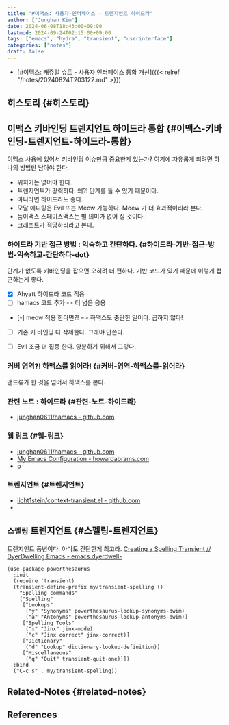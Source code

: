 ```yaml
---
title: "#이맥스: 사용자-인터페이스 - 트렌지언트 하이드라"
author: ["Junghan Kim"]
date: 2024-06-08T18:43:00+09:00
lastmod: 2024-09-24T02:15:00+09:00
tags: ["emacs", "hydra", "transient", "userinterface"]
categories: ["notes"]
draft: false
---
```


-   [#이맥스: 캐쥬얼 슈트 - 사용자 인터페이스 통합 개선]({{< relref "/notes/20240824T203122.md" >}})


## 히스토리 {#히스토리}


## 이맥스 키바인딩 트렌지언트 하이드라 통합 {#이맥스-키바인딩-트렌지언트-하이드라-통합}

이맥스 사용에 있어서 키바인딩 이슈만큼 중요한게 있는가? 여기에 자유롭게 되려면 하나의 방법만 남아야 한다.

-   위치키는 없어야 한다.
-   트렌지언트가 강력하다. 왜?! 단계를 둘 수 있기 때문이다.
-   아니라면 하이드라도 좋다.
-   모달 에디팅은 Evil 또는 Meow 가능하다. Moew 가 더 효과적이리라 본다.
-   둠이맥스 스페이스맥스는 별 의미가 없어 질 것이다.
-   크래프트가 적당하리라고 본다.


### 하이드라 기반 접근 방법 : 익숙하고 간단하다. {#하이드라-기반-접근-방법-익숙하고-간단하다-dot}

단계가 없도록 키바인딩을 잡으면 오히려 더 편하다. 기반 코드가 있기 때문에 이렇게 접근하는게 좋다.

-   [X] Ahyatt 하이드라 코드 적용
-   [ ] hamacs 코드 추가 -&gt; 더 넓은 응용
-   [-] meow 적용 한다면?! =&gt; 하맥스도 중단한 일이다. 급하지 않다!
-   [ ] 기존 키 바인딩 다 삭제한다. 그래야 안쓴다.
-   [ ] Evil 조금 더 집중 한다. 양분하기 위해서 그렇다.


### 커버 영역?! 하맥스를 읽어라! {#커버-영역-하맥스를-읽어라}

앤드류가 한 것을 넘어서 하맥스를 본다.


### 관련 노트 : 하이드라 {#관련-노트-하이드라}

-   [junghan0611/hamacs - github.com](https://github.com/junghan0611/hamacs)


### 웹 링크 {#웹-링크}

-   [junghan0611/hamacs - github.com](https://github.com/junghan0611/hamacs)
-   [My Emacs Configuration - howardabrams.com](https://howardabrams.com/hamacs/)
-   o


### 트렌지언트 {#트렌지언트}

-   [licht1stein/context-transient.el - github.com](https://github.com/licht1stein/context-transient.el)
-


## `스펠링` 트렌지언트 {#스펠링-트렌지언트}

트렌지언트 풍년이다. 아마도 간단한게 최고라. [Creating a Spelling Transient // DyerDwelling Emacs - emacs.dyerdwell-](https://emacs.dyerdwelling.family/emacs/20240712082430-emacs--spelling-powerthesaurus/)

```elisp
(use-package powerthesaurus
  :init
  (require 'transient)
  (transient-define-prefix my/transient-spelling ()
    "Spelling commands"
    ["Spelling"
     ["Lookups"
      ("y" "Synonyms" powerthesaurus-lookup-synonyms-dwim)
      ("a" "Antonyms" powerthesaurus-lookup-antonyms-dwim)]
     ["Spelling Tools"
      ("x" "Jinx" jinx-mode)
      ("c" "Jinx correct" jinx-correct)]
     ["Dictionary"
      ("d" "Lookup" dictionary-lookup-definition)]
     ["Miscellaneous"
      ("q" "Quit" transient-quit-one)]])
  :bind
  ("C-c s" . my/transient-spelling))
```


## Related-Notes {#related-notes}

## References

<style>.csl-entry{text-indent: -1.5em; margin-left: 1.5em;}</style><div class="csl-bib-body">
</div>
